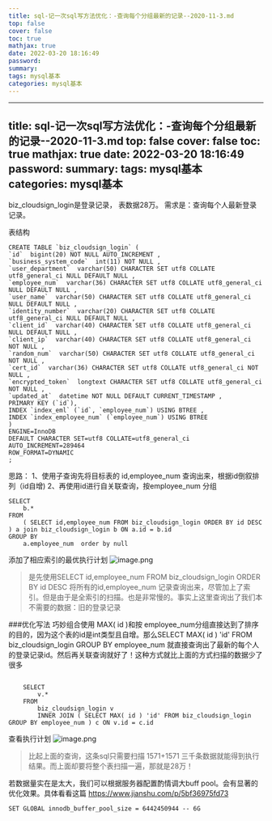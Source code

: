 ```yaml
---
title: sql-记一次sql写方法优化：-查询每个分组最新的记录--2020-11-3.md
top: false
cover: false
toc: true
mathjax: true
date: 2022-03-20 18:16:49
password:
summary:
tags: mysql基本
categories: mysql基本
---
```

---
title: sql-记一次sql写方法优化：-查询每个分组最新的记录--2020-11-3.md
top: false
cover: false
toc: true
mathjax: true
date: 2022-03-20 18:16:49
password:
summary:
tags: mysql基本
categories: mysql基本
---
biz_cloudsign_login是登录记录， 表数据28万。
需求是：查询每个人最新登录记录。 


表结构
~~~
CREATE TABLE `biz_cloudsign_login` (
`id`  bigint(20) NOT NULL AUTO_INCREMENT ,
`business_system_code`  int(11) NOT NULL ,
`user_department`  varchar(50) CHARACTER SET utf8 COLLATE utf8_general_ci NULL DEFAULT NULL ,
`employee_num`  varchar(36) CHARACTER SET utf8 COLLATE utf8_general_ci NULL DEFAULT NULL ,
`user_name`  varchar(50) CHARACTER SET utf8 COLLATE utf8_general_ci NULL DEFAULT NULL ,
`identity_number`  varchar(20) CHARACTER SET utf8 COLLATE utf8_general_ci NULL DEFAULT NULL ,
`client_id`  varchar(40) CHARACTER SET utf8 COLLATE utf8_general_ci NULL DEFAULT NULL ,
`client_ip`  varchar(40) CHARACTER SET utf8 COLLATE utf8_general_ci NOT NULL ,
`random_num`  varchar(50) CHARACTER SET utf8 COLLATE utf8_general_ci NOT NULL ,
`cert_id`  varchar(36) CHARACTER SET utf8 COLLATE utf8_general_ci NOT NULL ,
`encrypted_token`  longtext CHARACTER SET utf8 COLLATE utf8_general_ci NOT NULL ,
`updated_at`  datetime NOT NULL DEFAULT CURRENT_TIMESTAMP ,
PRIMARY KEY (`id`),
INDEX `index_eml` (`id`, `employee_num`) USING BTREE ,
INDEX `index_employee_num` (`employee_num`) USING BTREE 
)
ENGINE=InnoDB
DEFAULT CHARACTER SET=utf8 COLLATE=utf8_general_ci
AUTO_INCREMENT=289464
ROW_FORMAT=DYNAMIC
;

~~~


思路：
1、使用子查询先将目标表的 id,employee_num 查询出来，根据id倒叙排列（id自增)
2、再使用id进行自关联查询，按employee_num  分组
~~~
SELECT
	b.* 
FROM
	( SELECT id,employee_num FROM biz_cloudsign_login ORDER BY id DESC ) a join biz_cloudsign_login b ON a.id = b.id
GROUP BY
	a.employee_num  order by null
~~~

添加了相应索引的最优执行计划
![image.png](https://upload-images.jianshu.io/upload_images/13965490-4e4a013150d24794.png?imageMogr2/auto-orient/strip%7CimageView2/2/w/1240)



>是先使用SELECT id,employee_num FROM biz_cloudsign_login ORDER BY id DESC 将所有的id,employee_num 记录查询出来，尽管加上了索引。但是由于是全索引的扫描。也是非常慢的。事实上这里查询出了我们本不需要的数据：旧的登录记录


###优化写法
巧妙组合使用 MAX( id )和按 employee_num分组直接达到了排序的目的，因为这个表的id是int类型且自增。那么SELECT MAX( id ) 'id' FROM biz_cloudsign_login GROUP BY employee_num 就直接查询出了最新的每个人的登录记录id。然后再关联查询就好了！这种方式就比上面的方式扫描的数据少了很多
~~~

	SELECT
		v.* 
	FROM
		biz_cloudsign_login v
		INNER JOIN ( SELECT MAX( id ) 'id' FROM biz_cloudsign_login GROUP BY employee_num ) c ON v.id = c.id 
~~~

查看执行计划
![image.png](https://upload-images.jianshu.io/upload_images/13965490-05faddc82a188298.png?imageMogr2/auto-orient/strip%7CimageView2/2/w/1240)
>比起上面的查询，这条sql只需要扫描 1571+1571  三千条数据就能得到执行结果。而上面却要将整个表扫描一遍，那就是28万！



若数据量实在是太大，我们可以根据服务器配置酌情调大buff pool。会有显著的优化效果。具体看看这篇
https://www.jianshu.com/p/5bf36975fd73
~~~
SET GLOBAL innodb_buffer_pool_size = 6442450944 -- 6G
~~~
